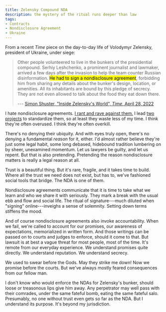 ```yaml
---
title: Zelensky Compound NDA
description: the mystery of the ritual runs deeper than law
tags:
- Contracts
- Nondisclosure Agreement
- Ukraine
---
```


From a recent _Time_ piece on the day-to-day life of Volodymyr Zelensky, president of Ukraine, under siege:

> Other people volunteered to live in the bunkers of the presidential compound.  Serhiy Leshchenko, a prominent journalist and lawmaker, arrived a few days after the invasion to help the team counter Russian disinformation.  <mark>He had to sign a nondisclosure agreement</mark>, forbidding him from sharing any details about the bunker's design, location, or amenities.  All its inhabitants are bound by this pledge of secrecy.  They are not even allowed to talk about the food they eat down there.
>
> --- [Simon Shuster, "Inside Zelensky's World", _Time_, April 28, 2022](https://time.com/6171277/volodymyr-zelensky-interview-ukraine-war/)

I hate nondisclosure agreements.  [I rant and rave against them.](https://writing.kemitchell.com/2019/12/11/Doorway-NDA)  I lead [two](https://waypointnda.com) [projects](https://guestbooknda.com) to standardize them, so at least they waste less of my time.  I think they're often overused.  I think they're often overkill.

There's no denying their ubiquity.  And with eyes truly open, there's no denying a fundamental _reason_ for it, either.  I'd almost rather believe they're just some legal habit, some long debased, hidebound tradition lumbering on by sheer, unexamined momentum.  Let us lawyers be guilty, and let us repent.  But that is also pretending.  Pretending the reason nondisclosure matters is really a legal reason at all.

Trust is a beautiful thing.  But it's rare, fragile, and it takes time to build.  Where all the trust we need does not exist, but has to, we've fashioned social tools that bridge.  The NDA is one of them.

Nondisclosure agreements communicate that it is time to take what we learn and who we share it with seriously.  They mark a break with the usual ebb and flow and social life.  The ritual of signature---much diluted when "signing" online---inveighs a sense of solemnity.  Setting down terms stiffens the mood.

And of course nondisclosure agreements also invoke accountability.  When we fail, we're called to account for our promises, our awareness of expectations, memorialized in written form.  And those writings can be passed on to courts and judges to enforce, should it come to that.  But lawsuit is at best a vague threat for most people, most of the time.  It's remote from our everyday experience.  We understand promises quite directly.  We understand reputation.  We understand secrecy.

We used to swear before the Gods.  May they strike me down!  Now we promise before the courts.  But we've always mostly feared consequences from our fellow man.

I don't know who would enforce the NDAs for Zelensky's bunker, should loose or treasonous lips give him away.  Any perpetrator may well pass with their comrades, under the same fateful bomb, eating the same fateful salo.  Presumably, no one without trust even gets so far as the NDA.  But I understand its purpose.  It's beyond my jurisdiction.
